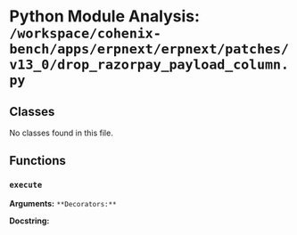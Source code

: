 # Python Module Analysis: `/workspace/cohenix-bench/apps/erpnext/erpnext/patches/v13_0/drop_razorpay_payload_column.py`

## Classes

No classes found in this file.


## Functions

### `execute`
**Arguments:** ``
**Decorators:** ``

**Docstring:**
```

```

